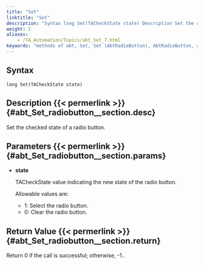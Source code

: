```yaml
--- 
title: "Set"
linktitle: "Set"
description: "Syntax long Set(TACheckState state) Description Set the checked state of a radio button. Parameters state TACheckState value indicating the new state of the radio button. Allowable values are: 1 : ..."
weight: 2
aliases: 
    - /TA_Automation/Topics/abt_Set_7.html
keywords: "methods of abt, Set, Set (AbtRadioButton), AbtRadioButton, abtradiobutton set, select checkbox, set checked state of checkbox"
---
```


## Syntax

`long Set(TACheckState state)`

## Description {{< permerlink >}} {#abt_Set_radiobutton__section.desc} 

Set the checked state of a radio button.

## Parameters {{< permerlink >}} {#abt_Set_radiobutton__section.params} 

-   **state**

    TACheckState value indicating the new state of the radio button.

    Allowable values are:

    -   1: Select the radio button.
    -   0: Clear the radio button.

## Return Value {{< permerlink >}} {#abt_Set_radiobutton__section.return} 

Return 0 if the call is successful; otherwise, -1..



